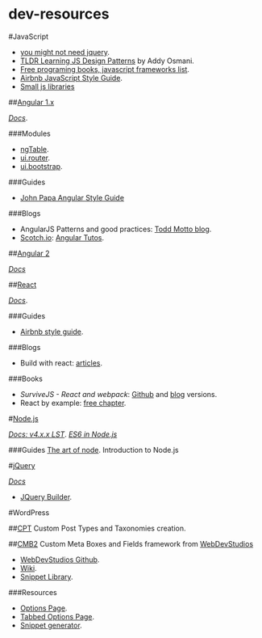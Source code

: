 # dev-resources

#JavaScript
- [you might not need jquery](http://youmightnotneedjquery.com/).
- [TLDR Learning JS Design Patterns](https://github.com/karlpatrickespiritu/TLDR-Learning-JS-Design-Patterns-by-Addy-Osmani) by Addy Osmani.
- [Free programing books, javascript frameworks list](https://github.com/vhf/free-programming-books/blob/master/javascript-frameworks-resources.md).
- [Airbnb JavaScript Style Guide](https://github.com/airbnb/javascript).
- [Small js libraries](http://microjs.com/)

##[Angular 1.x](https://angularjs.org/)

_*[Docs](https://docs.angularjs.org/api)*_.

###Modules

- [ngTable](http://ng-table.com/#/).
- [ui.router](http://angular-ui.github.io/ui-router/site/#/api/ui.router).
- [ui.bootstrap](https://angular-ui.github.io/bootstrap/).

###Guides

- [John Papa Angular Style Guide](http://www.johnpapa.net/angular-style-guide/)

###Blogs

- AngularJS Patterns and good practices: [Todd Motto blog](http://toddmotto.com/).
- [Scotch.io](https://scotch.io/): [Angular Tutos](https://scotch.io/tag/angular-js).

##[Angular 2](https://angular.io/)

_*[Docs](https://angular.io/docs/ts/latest/)*_


##[React](https://facebook.github.io/react/index.html)

_*[Docs](https://facebook.github.io/react/docs/getting-started.html)*_.

###Guides

- [Airbnb style guide](https://github.com/airbnb/javascript/tree/master/react).

###Blogs

- Build with react: [articles](http://buildwithreact.com/).

###Books

- _SurviveJS - React and webpack_: [Github](https://github.com/survivejs/webpack_react/tree/master/manuscript) and [blog](http://survivejs.com/webpack_react/introduction/) versions.
- React by example: [free chapter](http://reactkungfu.com/assets/misc/sample.pdf).

#[Node.js](https://nodejs.org/)

_*[Docs: v4.x.x LST](https://nodejs.org/dist/latest-v4.x/docs/api/)*_.
_*[ES6 in Node.js](https://nodejs.org/en/docs/es6/)*_

###Guides
[The art of node](https://github.com/maxogden/art-of-node). Introduction to Node.js

#[jQuery](https://jquery.com/)

_*[Docs](http://api.jquery.com/)*_

- [JQuery Builder](http://projects.jga.me/jquery-builder/).

#WordPress

##[CPT](https://github.com/gillchristian/CPT)
Custom Post Types and Taxonomies creation.

##[CMB2](https://github.com/WebDevStudios/CMB2)
Custom Meta Boxes and Fields framework from [WebDevStudios](http://webdevstudios.com/)

- [WebDevStudios Github](https://github.com/WebDevStudios).
- [Wiki](https://github.com/WebDevStudios/CMB2/wiki).
- [Snippet Library](https://github.com/WebDevStudios/CMB2-Snippet-Library).

###Resources

- [Options Page](https://github.com/WebDevStudios/CMB2-Snippet-Library/tree/master/options-and-settings-pages).
- [Tabbed Options Page](http://arushad.org/how-to-create-a-tabbed-options-page-for-your-wordpress-theme-using-cmb/).
- [Snippet generator](http://hasinhayder.github.io/cmb2-metabox-generator/).
